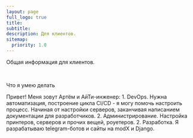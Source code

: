 ```yaml
---
layout: page
full_logo: true
title: 
subtitle: 
description: Для клиентов. 
sitemap:
  priority: 1.0
---
```

<p id="describe-text">Общая информация для клиентов.</p>
<br>
<p id="describe-text">Что я умею делать</p>
Привет! Меня зовут Артём и АйТи-инженер: 
1. DevOps. Нужна автоматизация, построение цикла CI/CD - я могу помочь настроить процесс. Начиная от настройки серверов, заканчивая написанием документации для разработчиков. 
2. Администрирование. Настройка принтеров, серверов и прочих вещей, роуетеров. 
2. Разработка. Я разрабатываю telegram-ботов и сайты на modX и Django.



<br>
<br>
<br>
<br>
<br>
<br>
<br>
